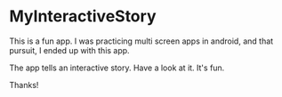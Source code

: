 # MyInteractiveStory

This is a fun app. I was practicing multi screen apps in android, and that pursuit, I ended up with this app.

The app tells an interactive story. Have a look at it. It's fun.

Thanks!
